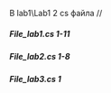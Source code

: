 В lab1\Lab1 2 cs файла
//
<h5>File_lab1.cs 1-11 </h5>
<h5>File_lab2.cs 1-8</h5>
<h5>File_lab3.cs 1</h5>


